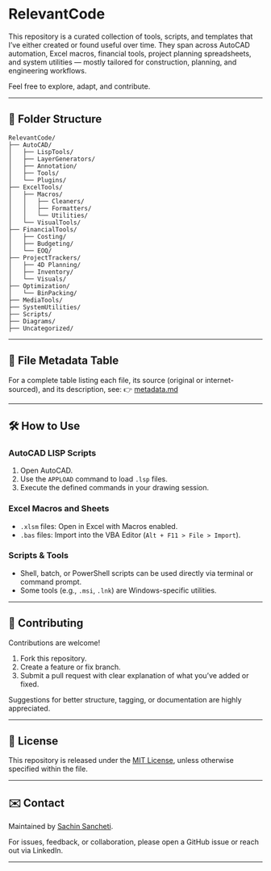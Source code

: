 # RelevantCode

This repository is a curated collection of tools, scripts, and templates that I’ve either created or found useful over time. They span across AutoCAD automation, Excel macros, financial tools, project planning spreadsheets, and system utilities — mostly tailored for construction, planning, and engineering workflows.

Feel free to explore, adapt, and contribute.

---

## 📁 Folder Structure

```
RelevantCode/
├── AutoCAD/
│   ├── LispTools/
│   ├── LayerGenerators/
│   ├── Annotation/
│   ├── Tools/
│   └── Plugins/
├── ExcelTools/
│   ├── Macros/
│   │   ├── Cleaners/
│   │   ├── Formatters/
│   │   └── Utilities/
│   └── VisualTools/
├── FinancialTools/
│   ├── Costing/
│   ├── Budgeting/
│   └── EOQ/
├── ProjectTrackers/
│   ├── 4D Planning/
│   ├── Inventory/
│   └── Visuals/
├── Optimization/
│   └── BinPacking/
├── MediaTools/
├── SystemUtilities/
├── Scripts/
├── Diagrams/
├── Uncategorized/
```

---

## 🧾 File Metadata Table

For a complete table listing each file, its source (original or internet-sourced), and its description, see:
👉 [metadata.md](./metadata.md)

---

## 🛠️ How to Use

### AutoCAD LISP Scripts
1. Open AutoCAD.
2. Use the `APPLOAD` command to load `.lsp` files.
3. Execute the defined commands in your drawing session.

### Excel Macros and Sheets
- `.xlsm` files: Open in Excel with Macros enabled.
- `.bas` files: Import into the VBA Editor (`Alt + F11 > File > Import`).

### Scripts & Tools
- Shell, batch, or PowerShell scripts can be used directly via terminal or command prompt.
- Some tools (e.g., `.msi`, `.lnk`) are Windows-specific utilities.

---

## 🤝 Contributing

Contributions are welcome!

1. Fork this repository.
2. Create a feature or fix branch.
3. Submit a pull request with clear explanation of what you’ve added or fixed.

Suggestions for better structure, tagging, or documentation are highly appreciated.

---

## 📄 License

This repository is released under the [MIT License](./LICENSE), unless otherwise specified within the file.

---

## ✉️ Contact

Maintained by [Sachin Sancheti](https://github.com/sachinsancheti1).

For issues, feedback, or collaboration, please open a GitHub issue or reach out via LinkedIn.

---

